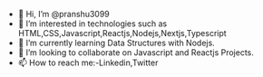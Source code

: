 - 👋 Hi, I’m @pranshu3099
- 👀 I’m interested in technologies such as HTML,CSS,Javascript,Reactjs,Nodejs,Nextjs,Typescript
- 🌱 I’m currently learning Data Structures with Nodejs.
- 💞️ I’m looking to collaborate on Javascript and Reactjs Projects.
- 📫 How to reach me:-Linkedin,Twitter

<!---
pranshu3099/pranshu3099 is a ✨ special ✨ repository because its `README.md` (this file) appears on your GitHub profile.
You can click the Preview link to take a look at your changes.
--->
